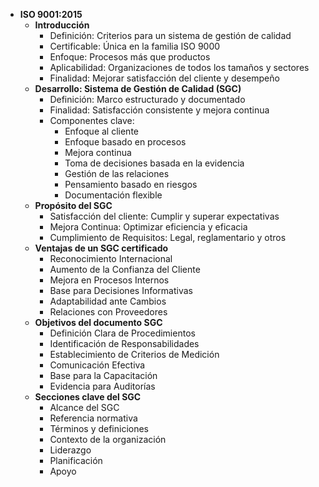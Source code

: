 - **ISO 9001:2015**
  - **Introducción**
    - Definición: Criterios para un sistema de gestión de calidad
    - Certificable: Única en la familia ISO 9000
    - Enfoque: Procesos más que productos
    - Aplicabilidad: Organizaciones de todos los tamaños y sectores
    - Finalidad: Mejorar satisfacción del cliente y desempeño
  - **Desarrollo: Sistema de Gestión de Calidad (SGC)**
    - Definición: Marco estructurado y documentado
    - Finalidad: Satisfacción consistente y mejora continua
    - Componentes clave:
      - Enfoque al cliente
      - Enfoque basado en procesos
      - Mejora continua
      - Toma de decisiones basada en la evidencia
      - Gestión de las relaciones
      - Pensamiento basado en riesgos
      - Documentación flexible
  - **Propósito del SGC**
    - Satisfacción del cliente: Cumplir y superar expectativas
    - Mejora Continua: Optimizar eficiencia y eficacia
    - Cumplimiento de Requisitos: Legal, reglamentario y otros
  - **Ventajas de un SGC certificado**
    - Reconocimiento Internacional
    - Aumento de la Confianza del Cliente
    - Mejora en Procesos Internos
    - Base para Decisiones Informativas
    - Adaptabilidad ante Cambios
    - Relaciones con Proveedores
  - **Objetivos del documento SGC**
    - Definición Clara de Procedimientos
    - Identificación de Responsabilidades
    - Establecimiento de Criterios de Medición
    - Comunicación Efectiva
    - Base para la Capacitación
    - Evidencia para Auditorías
  - **Secciones clave del SGC**
    - Alcance del SGC
    - Referencia normativa
    - Términos y definiciones
    - Contexto de la organización
    - Liderazgo
    - Planificación
    - Apoyo

